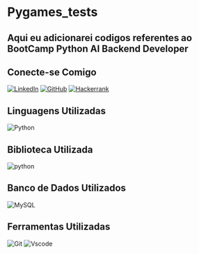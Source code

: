 # Pygames_tests
## Aqui eu adicionarei codigos referentes ao BootCamp Python AI Backend Developer 

## Conecte-se Comigo 
[![LinkedIn](https://img.shields.io/badge/LinkedIn-0077B5?style=for-the-badge&logo=linkedin&logoColor=white)](https://www.linkedin.com/in/gabriel-da-silva-vasconcelos-b551b51b6/) 
[![GitHub](https://img.shields.io/badge/GitHub-100000?style=for-the-badge&logo=github&logoColor=white)](https://github.com/GutsCarioka) 
[![Hackerrank](https://img.shields.io/badge/-Hackerrank-2EC866?style=for-the-badge&logo=HackerRank&logoColor=white)](https://hackerrank.com/profile/modestiagabriel)

## Linguagens Utilizadas
![Python](https://img.shields.io/badge/python-3670A0?style=for-the-badge&logo=python&logoColor=ffdd54) 

## Biblioteca Utilizada
![python](https://www.pygame.org/news)

## Banco de Dados Utilizados
![MySQL](https://img.shields.io/badge/MySQL-00000F?style=for-the-badge&logo=mysql&logoColor=white) 

## Ferramentas Utilizadas 
![Git](https://img.shields.io/badge/GIT-E44C30?style=for-the-badge&logo=git&logoColor=white) ![Vscode](https://img.shields.io/badge/Vscode-007ACC?style=for-the-badge&logo=visual-studio-code&logoColor=white)
